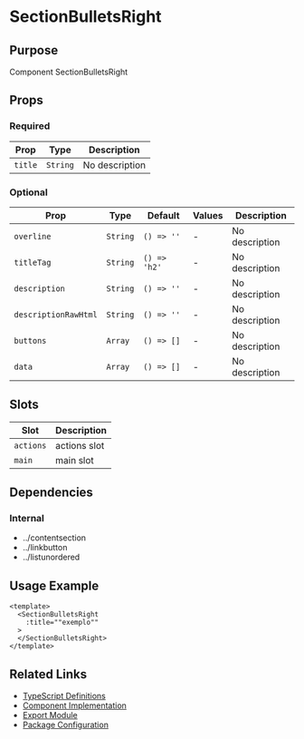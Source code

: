 # SectionBulletsRight

## Purpose

Component SectionBulletsRight

## Props

### Required
| Prop | Type | Description |
|------|------|-------------|
| `title` | `String` | No description |

### Optional
| Prop | Type | Default | Values | Description |
|------|------|---------|--------|-------------|
| `overline` | `String` | `() => ''` | - | No description |
| `titleTag` | `String` | `() => 'h2'` | - | No description |
| `description` | `String` | `() => ''` | - | No description |
| `descriptionRawHtml` | `String` | `() => ''` | - | No description |
| `buttons` | `Array` | `() => []` | - | No description |
| `data` | `Array` | `() => []` | - | No description |

## Slots

| Slot | Description |
|------|-------------|
| `actions` | actions slot |
| `main` | main slot |

## Dependencies

### Internal
- ../contentsection
- ../linkbutton
- ../listunordered

## Usage Example

```vue
<template>
  <SectionBulletsRight
    :title=""exemplo""
  >
  </SectionBulletsRight>
</template>
```

## Related Links

- [TypeScript Definitions](./SectionBulletsRight.d.ts)
- [Component Implementation](./SectionBulletsRight.vue)
- [Export Module](./sectionbulletsright.js)
- [Package Configuration](./package.json)
